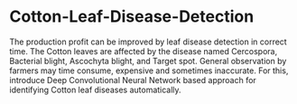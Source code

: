 # Cotton-Leaf-Disease-Detection
The production profit can be improved by leaf disease detection in correct time. The Cotton leaves are affected by the disease named Cercospora, Bacterial blight, Ascochyta blight, and Target spot. 
General observation by farmers may time consume, expensive and sometimes inaccurate. For this, introduce Deep Convolutional Neural Network based approach for identifying Cotton leaf diseases automatically.
